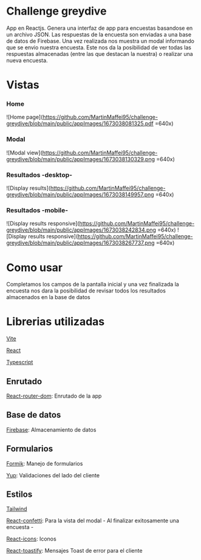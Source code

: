 # Challenge greydive

App en Reactjs. Genera una interfaz de app para encuestas basandose en un archivo JSON.
Las respuestas de la encuesta son enviadas a una base de datos de Firebase.
Una vez realizada nos muestra un modal informando que se envio nuestra encuesta. Este nos da la posibilidad de ver todas las respuestas almacenadas (entre las que destacan la nuestra) o realizar una nueva encuesta.

# Vistas

### Home

![Home page](https://github.com/MartinMaffei95/challenge-greydive/blob/main/public/appImages/1673038081325.pdf =640x)

### Modal

![Modal view](https://github.com/MartinMaffei95/challenge-greydive/blob/main/public/appImages/1673038130329.png =640x)

### Resultados -desktop-

![Display results](https://github.com/MartinMaffei95/challenge-greydive/blob/main/public/appImages/1673038149957.png =640x)

### Resultados -mobile-

![Display results responsive](https://github.com/MartinMaffei95/challenge-greydive/blob/main/public/appImages/1673038242834.png =640x)
![Display results responsive](https://github.com/MartinMaffei95/challenge-greydive/blob/main/public/appImages/1673038267737.png =640x)

# Como usar

Completamos los campos de la pantalla inicial y una vez finalizada la encuesta nos dara la posibilidad de revisar todos los resultados almacenados en la base de datos

# Librerias utilizadas

[Vite](https://vitejs.dev/)

[React](https://reactjs.org/)

[Typescript](https://www.typescriptlang.org/)

## Enrutado

[React-router-dom](https://reactrouter.com/): Enrutado de la app

## Base de datos

[Firebase](https://firebase.google.com/): Almacenamiento de datos

## Formularios

[Formik](https://formik.org/): Manejo de formularios

[Yup](https://www.npmjs.com/package/yup): Validaciones del lado del cliente

## Estilos

[Tailwind](https://tailwindcss.com/)

[React-confetti](https://www.npmjs.com/package/react-confetti): Para la vista del modal - Al finalizar exitosamente una encuesta -

[React-icons](https://react-icons.github.io/react-icons/): Iconos

[React-toastify](https://fkhadra.github.io/react-toastify): Mensajes Toast de error para el cliente
